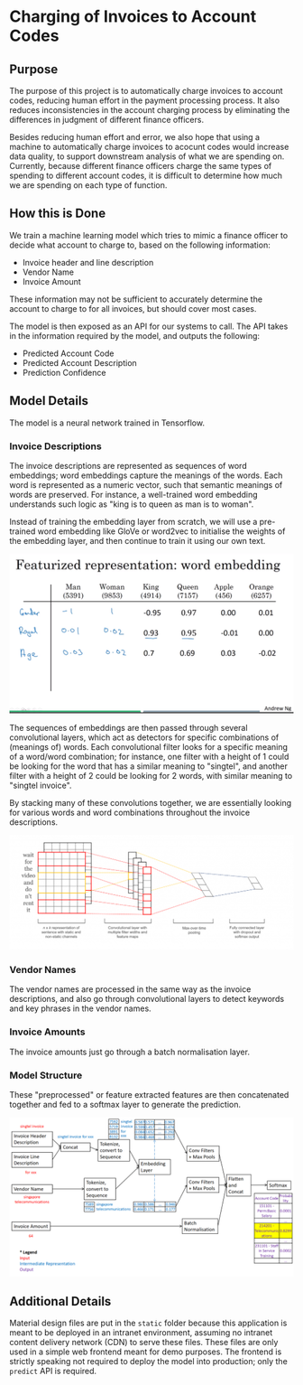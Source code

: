 # Charging of Invoices to Account Codes

## Purpose

The purpose of this project is to automatically charge invoices to account codes, reducing human effort in the payment processing process. It also reduces inconsistencies in the account charging process by eliminating the differences in judgment of different finance officers.

Besides reducing human effort and error, we also hope that using a machine to automatically charge invoices to acocunt codes would increase data quality, to support downstream analysis of what we are spending on. Currently, because different finance officers charge the same types of spending to different account codes, it is difficult to determine how much we are spending on each type of function.

## How this is Done

We train a machine learning model which tries to mimic a finance officer to decide what account to charge to, based on the following information:

- Invoice header and line description
- Vendor Name
- Invoice Amount

These information may not be sufficient to accurately determine the account to charge to for all invoices, but should cover most cases.

The model is then exposed as an API for our systems to call. The API takes in the information required by the model, and outputs the following:

- Predicted Account Code
- Predicted Account Description
- Prediction Confidence

## Model Details

The model is a neural network trained in Tensorflow. 

### Invoice Descriptions

The invoice descriptions are represented as sequences of word embeddings; word embeddings capture the meanings of the words. Each word is represented as a numeric vector, such that semantic meanings of words are preserved. For instance, a well-trained word embedding understands such logic as "king is to queen as man is to woman".

Instead of training the embedding layer from scratch, we will use a pre-trained word embedding like GloVe or word2vec to initialise the weights of the embedding layer, and then continue to train it using our own text.

![Word Embeddings](img/word-embedding.png?raw=true)

The sequences of embeddings are then passed through several convolutional layers, which act as detectors for specific combinations of (meanings of) words. Each convolutional filter looks for a specific meaning of a word/word combination; for instance, one filter with a height of 1 could be looking for the word that has a similar meaning to "singtel", and another filter with a height of 2 could be looking for 2 words, with similar meaning to "singtel invoice". 

By stacking many of these convolutions together, we are essentially looking for various words and word combinations throughout the invoice descriptions.

![Text Convolution](img/cnn-on-text.png?raw=true)

### Vendor Names

The vendor names are processed in the same way as the invoice descriptions, and also go through convolutional layers to detect keywords and key phrases in the vendor names.

### Invoice Amounts

The invoice amounts just go through a batch normalisation layer.

### Model Structure

These "preprocessed" or feature extracted features are then concatenated together and fed to a softmax layer to generate the prediction.

![Model Structure](img/model-structure.png?raw=true)

## Additional Details

Material design files are put in the `static` folder because this application is meant to be deployed in an intranet environment, assuming no intranet content delivery network (CDN) to serve these files. These files are only used in a simple web frontend meant for demo purposes. The frontend is strictly speaking not required to deploy the model into production; only the `predict` API is required.